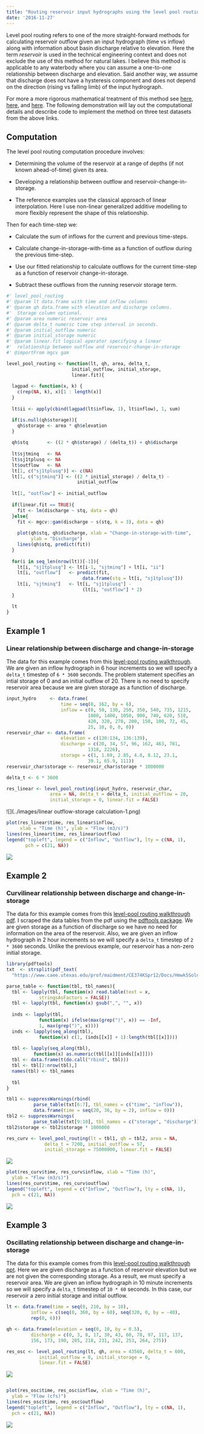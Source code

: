 ```yaml
---
title: "Routing reservoir input hydrographs using the level pool routing method"
date: '2016-11-27'
---
```


Level pool routing refers to one of the more straight-forward methods for calculating reservoir outflow given an input hydrograph (time vs inflow) along with information about basin discharge relative to elevation. Here the term *reservoir* is used in the technical engineering context and does not exclude the use of this method for natural lakes. I believe this method is applicable to any waterbody where you can assume a one-to-one relationship between discharge and elevation. Said another way, we assume that discharge does not have a hysteresis component and does not depend on the direction (rising vs falling limb) of the input hydrograph.

For more a more rigorous mathematical treatment of this method see [here](http://www.engr.colostate.edu/~ramirez/ce_old/classes/cive322-Ramirez/CE322_Web/Example_LevelPoolRouting.htm), [here](https://www.caee.utexas.edu/prof/maidment/CE374KSpr12/Docs/Hmwk5Soln.pdf), and [here](https://www.caee.utexas.edu/prof/maidment/CE374KSpr13/Visual/HydrologicRouting.pptx). The following demonstration will lay out the computational details and describe code to implement the method on three test datasets from the above links.

Computation
-----------

The level pool routing computation procedure involves:

-   Determining the volume of the reservoir at a range of depths (if not known ahead-of-time) given its area.

-   Developing a relationship between outflow and reservoir-change-in-storage.
  -   The reference examples use the classical approach of linear interpolation. Here I use non-linear generalized additive modelling to more flexibly represent the shape of this relationship.

Then for each time-step we:

-   Calculate the sum of inflows for the current and previous time-steps.

-   Calculate change-in-storage-with-time as a function of outflow during the previous time-step.

-   Use our fitted relationship to calculate outflows for the current time-step as a function of reservoir change-in-storage.

-   Subtract these outflows from the running reservoir storage term.

``` r
#' level_pool_routing
#' @param lt data.frame with time and inflow columns
#' @param qh data.frame with elevation and discharge columns.
#'  Storage column optional.
#' @param area numeric reservoir area
#' @param delta_t numeric time step interval in seconds.
#' @param initial_outflow numeric
#' @param initial_storage numeric
#' @param linear.fit logical operator specifying a linear
#'  relationship between outflow and reservoir-change-in-storage
#' @importFrom mgcv gam

level_pool_routing <- function(lt, qh, area, delta_t,
                        initial_outflow, initial_storage,
                        linear.fit){
  
  lagpad <- function(x, k) {
    c(rep(NA, k), x)[1 : length(x)] 
  }
  
  lt$ii <- apply(cbind(lagpad(lt$inflow, 1), lt$inflow), 1, sum)

  if(is.null(qh$storage)){
    qh$storage <- area * qh$elevation
  }
  
  qh$stq       <- ((2 * qh$storage) / (delta_t)) + qh$discharge
  
  lt$sjtminq   <- NA
  lt$sj1tplusq <- NA
  lt$outflow   <- NA
  lt[1, c("sj1tplusq")] <- c(NA)
  lt[1, c("sjtminq")] <- ((2 * initial_storage) / delta_t) -
                          initial_outflow
  
  lt[1, "outflow"] <- initial_outflow
  
  if(linear.fit == TRUE){
    fit <- lm(discharge ~ stq, data = qh)
  }else{
    fit <- mgcv::gam(discharge ~ s(stq, k = 3), data = qh)
    
    plot(qh$stq, qh$discharge, xlab = "Change-in-storage-with-time",
         ylab = "Discharge")
    lines(qh$stq, predict(fit))
  }
  
  for(i in seq_len(nrow(lt))[-1]){
    lt[i, "sj1tplusq"] <- lt[i-1, "sjtminq"] + lt[i, "ii"]
    lt[i, "outflow"]   <- predict(fit,
                            data.frame(stq = lt[i, "sj1tplusq"]))
    lt[i, "sjtminq"]   <- lt[i, "sj1tplusq"] -
                            (lt[i, "outflow"] * 2)
  }

  lt
}
```

Example 1
---------

### Linear relationship between discharge and change-in-storage

The data for this example comes from this [level-pool routing walkthrough](http://www.engr.colostate.edu/~ramirez/ce_old/classes/cive322-Ramirez/CE322_Web/Example_LevelPoolRouting.htm). We are given an inflow hydrograph in 6 hour increments so we will specify a `delta_t` timestep of `6 * 3600` seconds. The problem statement specifies an intial storage of 0 and an initial outflow of 20. There is no need to specify reservoir area because we are given storage as a function of discharge.

``` r
input_hydro     <- data.frame(
                    time = seq(0, 162, by = 6),
                    inflow = c(0, 50, 130, 250, 350, 540, 735, 1215,
                              1800, 1400, 1050, 900, 740, 620, 510,
                              420, 320, 270, 200, 150, 100, 72, 45,
                              25, 10, 0, 0, 0))
reservoir_char <- data.frame(
                    elevation = c(130:134, 136:139),
                    discharge = c(20, 34, 57, 96, 162, 463, 781,
                              1318, 2226),
                    storage = c(1, 1.69, 2.85, 4.8, 8.12, 23.1,
                              39.1, 65.9, 111))
reservoir_char$storage <- reservoir_char$storage * 1000000
```

``` r
delta_t <- 6 * 3600

res_linear <- level_pool_routing(input_hydro, reservoir_char,
                area = NA, delta_t = delta_t, initial_outflow = 20,
                initial_storage = 0, linear.fit = FALSE)
```

![](../images/linear outflow-storage calculation-1.png)

``` r
plot(res_linear$time, res_linear$inflow,
     xlab = "Time (h)", ylab = "Flow (m3/s)")
lines(res_linear$time, res_linear$outflow)
legend("topleft", legend = c("Inflow", "Outflow"), lty = c(NA, 1),
       pch = c(21, NA))
```

![](../images/linear%20outflow-storage%20final%20plotting-1.png)

Example 2
---------

### Curvilinear relationship between discharge and change-in-storage

The data for this example comes from this [level-pool routing walkthrough pdf](https://www.caee.utexas.edu/prof/maidment/CE374KSpr12/Docs/Hmwk5Soln.pdf). I scraped the data tables from the pdf using the [pdftools package](https://github.com/ropensci/pdftools). We are given storage as a function of discharge so we have no need for information on the area of the reservoir. Also, we are given an inflow hydrograph in 2 hour increments so we will specify a `delta_t` timestep of `2 * 3600` seconds. Unlike the previous example, our reservoir has a non-zero initial storage.

``` r
library(pdftools)
txt  <- strsplit(pdf_text(
  "https://www.caee.utexas.edu/prof/maidment/CE374KSpr12/Docs/Hmwk5Soln.pdf"), "\n")[[1]]

parse_table <- function(tbl, tbl_names){
  tbl <- lapply(tbl, function(x) read.table(text = x,
            stringsAsFactors = FALSE))
  tbl <- lapply(tbl, function(x) gsub(",", "", x))
  
  inds <- lapply(tbl,
            function(x) ifelse(max(grep(")", x)) == -Inf,
            1, max(grep(")", x))))
  inds <- lapply(seq_along(tbl),
            function(x) c(1, (inds[[x]] + 1):length(tbl[[x]])))
  
  tbl <- lapply(seq_along(tbl),
          function(x) as.numeric(tbl[[x]][inds[[x]]]))
  tbl <- data.frame(t(do.call("rbind", tbl)))
  tbl <- tbl[2:nrow(tbl),]
  names(tbl) <- tbl_names
  
  tbl
}

tbl1 <- suppressWarnings(rbind(
          parse_table(txt[6:7], tbl_names = c("time", "inflow")),
          data.frame(time = seq(20, 36, by = 2), inflow = 0)))
tbl2 <- suppressWarnings(
          parse_table(txt[9:10], tbl_names = c("storage", "discharge")))
tbl2$storage <- tbl2$storage * 1000000
```

``` r
res_curv <- level_pool_routing(lt = tbl1, qh = tbl2, area = NA,
              delta_t = 7200, initial_outflow = 57,
              initial_storage = 75000000, linear.fit = FALSE)
```

![](../images/curvilinear%20routing-1.png)

``` r
plot(res_curv$time, res_curv$inflow, xlab = "Time (h)",
  ylab = "Flow (m3/s)")
lines(res_curv$time, res_curv$outflow)
legend("topleft", legend = c("Inflow", "Outflow"), lty = c(NA, 1),
  pch = c(21, NA))
```

![](../images/curvilinear%20plotting-1.png)

Example 3
---------

### Oscillating relationship between discharge and change-in-storage

The data for this example comes from this [level-pool routing walkthrough ppt](https://www.caee.utexas.edu/prof/maidment/CE374KSpr13/Visual/HydrologicRouting.pptx). Here we are given discharge as a function of reservoir elevation but we are not given the corresponding storage. As a result, we must specify a reservoir area. We are given an inflow hydrograph in 10 minute increments so we will specify a `delta_t` timestep of `10 * 60` seconds. In this case, our reservoir a zero initial storage and initial outflow.

``` r
lt <- data.frame(time = seq(0, 210, by = 10),
         inflow = c(seq(0, 360, by = 60), seq(320, 0, by = -40),
         rep(0, 6)))

qh <- data.frame(elevation = seq(0, 10, by = 0.5),
         discharge = c(0, 3, 8, 17, 30, 43, 60, 78, 97, 117, 137,
         156, 173, 190, 205, 218, 231, 242, 253, 264, 275))
```

``` r
res_osc <- level_pool_routing(lt, qh, area = 43560, delta_t = 600,
            initial_outflow = 0, initial_storage = 0,
            linear.fit = FALSE)
```

![](../images/osc%20plotting-1.png)

``` r

plot(res_osc$time, res_osc$inflow, xlab = "Time (h)",
  ylab = "Flow (cfs)")
lines(res_osc$time, res_osc$outflow)
legend("topleft", legend = c("Inflow", "Outflow"), lty = c(NA, 1),
  pch = c(21, NA))
```

![](../images/osc%20plotting-2.png)
